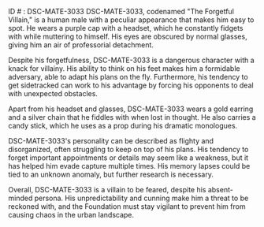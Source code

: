 ID # : DSC-MATE-3033
DSC-MATE-3033, codenamed "The Forgetful Villain," is a human male with a peculiar appearance that makes him easy to spot. He wears a purple cap with a headset, which he constantly fidgets with while muttering to himself. His eyes are obscured by normal glasses, giving him an air of professorial detachment.

Despite his forgetfulness, DSC-MATE-3033 is a dangerous character with a knack for villainy. His ability to think on his feet makes him a formidable adversary, able to adapt his plans on the fly. Furthermore, his tendency to get sidetracked can work to his advantage by forcing his opponents to deal with unexpected obstacles.

Apart from his headset and glasses, DSC-MATE-3033 wears a gold earring and a silver chain that he fiddles with when lost in thought. He also carries a candy stick, which he uses as a prop during his dramatic monologues.

DSC-MATE-3033's personality can be described as flighty and disorganized, often struggling to keep on top of his plans. His tendency to forget important appointments or details may seem like a weakness, but it has helped him evade capture multiple times. His memory lapses could be tied to an unknown anomaly, but further research is necessary.

Overall, DSC-MATE-3033 is a villain to be feared, despite his absent-minded persona. His unpredictability and cunning make him a threat to be reckoned with, and the Foundation must stay vigilant to prevent him from causing chaos in the urban landscape.